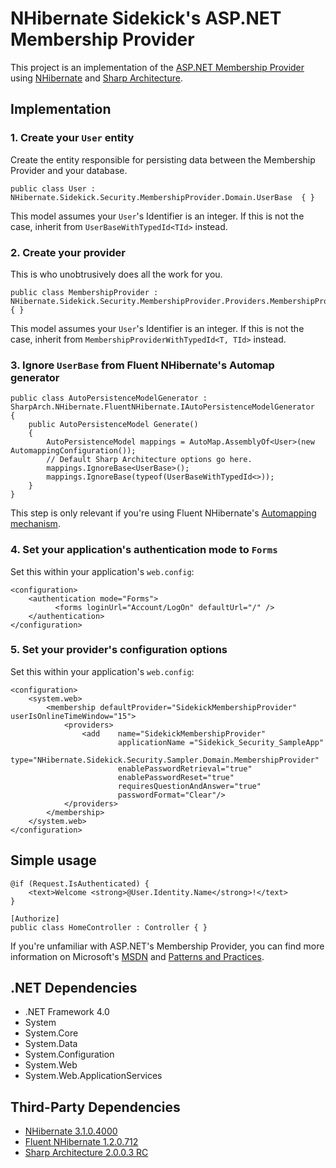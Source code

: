 ﻿NHibernate Sidekick's ASP.NET Membership Provider
=================================================
This project is an implementation of the [ASP.NET Membership Provider](http://msdn.microsoft.com/en-us/library/yh26yfzy.aspx) using [NHibernate](http://nhforge.org) and [Sharp Architecture](http://www.sharparchitecture.net/).

Implementation
---------------------
### 1. Create your `User` entity
Create the entity responsible for persisting data between the Membership Provider and your database.
<pre><code>public class User : NHibernate.Sidekick.Security.MembershipProvider.Domain.UserBase  { }
</code></pre>

This model assumes your `User`'s Identifier is an integer. If this is not the case, inherit from `UserBaseWithTypedId<TId>` instead.

### 2. Create your provider
This is who unobtrusively does all the work for you.
<pre><code>public class MembershipProvider : NHibernate.Sidekick.Security.MembershipProvider.Providers.MembershipProvider&lt;User> { }
</code></pre>
This model assumes your `User`'s Identifier is an integer. If this is not the case, inherit from `MembershipProviderWithTypedId<T, TId>` instead.

### 3. Ignore `UserBase` from Fluent NHibernate's Automap generator
<pre><code>public class AutoPersistenceModelGenerator : SharpArch.NHibernate.FluentNHibernate.IAutoPersistenceModelGenerator
{
	public AutoPersistenceModel Generate()
    {
		AutoPersistenceModel mappings = AutoMap.AssemblyOf&lt;User>(new AutomappingConfiguration());
		// Default Sharp Architecture options go here.		
		mappings.IgnoreBase&lt;UserBase>();
		mappings.IgnoreBase(typeof(UserBaseWithTypedId&lt;>));
	}
}
</code></pre>
This step is only relevant if you're using Fluent NHibernate's [Automapping mechanism](http://wiki.fluentnhibernate.org/Auto_mapping).

### 4. Set your application's authentication mode to `Forms` 
Set this within your application's `web.config`:
<pre><code>&lt;configuration>
	&lt;authentication mode="Forms">
          &lt;forms loginUrl="Account/LogOn" defaultUrl="/" />
	&lt;/authentication>
&lt;/configuration>
</code></pre>

### 5. Set your provider's configuration options
Set this within your application's `web.config`:
<pre><code>&lt;configuration>
	&lt;system.web>
		&lt;membership defaultProvider="SidekickMembershipProvider" userIsOnlineTimeWindow="15">
			&lt;providers>
				&lt;add    name="SidekickMembershipProvider"
						applicationName ="Sidekick_Security_SampleApp"
						type="NHibernate.Sidekick.Security.Sampler.Domain.MembershipProvider"
						enablePasswordRetrieval="true"
						enablePasswordReset="true"
						requiresQuestionAndAnswer="true"
						passwordFormat="Clear"/>
			&lt;/providers>
		&lt;/membership>
	&lt;/system.web>
&lt;/configuration>
</code></pre>

Simple usage
-------------
<pre><code>@if (Request.IsAuthenticated) {
    &lt;text>Welcome &lt;strong>@User.Identity.Name&lt;/strong>!&lt;/text>
}
</pre></code>
<pre><code>[Authorize]
public class HomeController : Controller { }
</pre></code>
If you're unfamiliar with ASP.NET's Membership Provider, you can find more information on Microsoft's [MSDN](http://msdn.microsoft.com/en-us/library/system.web.security.membership.aspx) and [Patterns and Practices](http://msdn.microsoft.com/en-us/library/ff648345.aspx).

.NET Dependencies
------------------
* .NET Framework 4.0
* System
* System.Core
* System.Data
* System.Configuration
* System.Web
* System.Web.ApplicationServices

Third-Party Dependencies
-------------------------
* [NHibernate 3.1.0.4000](http://sourceforge.net/projects/nhibernate/files/NHibernate/)
* [Fluent NHibernate 1.2.0.712](http://fluentnhibernate.org/downloads)
* [Sharp Architecture 2.0.0.3 RC](https://github.com/sharparchitecture/Sharp-Architecture/downloads)
